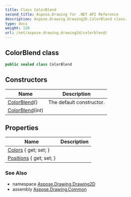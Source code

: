 ```yaml
---
title: Class ColorBlend
second_title: Aspose.Drawing for .NET API Reference
description: Aspose.Drawing.Drawing2D.ColorBlend class. 
type: docs
weight: 120
url: /net/aspose.drawing.drawing2d/colorblend/
---
```

## ColorBlend class

```csharp
public sealed class ColorBlend
```

## Constructors

| Name | Description |
| --- | --- |
| [ColorBlend](colorblend/#constructor)() | The default constructor. |
| [ColorBlend](colorblend/#constructor_1)(int) |  |

## Properties

| Name | Description |
| --- | --- |
| [Colors](../../aspose.drawing.drawing2d/colorblend/colors/) { get; set; } |  |
| [Positions](../../aspose.drawing.drawing2d/colorblend/positions/) { get; set; } |  |

### See Also

* namespace [Aspose.Drawing.Drawing2D](../../aspose.drawing.drawing2d/)
* assembly [Aspose.Drawing.Common](../../)


